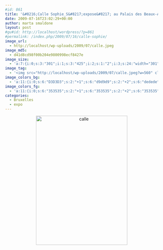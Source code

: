 ```yaml
---
#id: 861
title: '&#8216;Calle Sophie_S&#8217;expose&#8217; au Palais des Beaux-Arts'
date: 2009-07-16T23:02:29+00:00
author: marta smaldone
layout: post
#gu#id: http://localhost/wordpress/?p=861
#permalink: /index.php/2009/07/16/calle-sophie/
image_url:
  - http://localhost/wp-uploads/2009/07/calle.jpeg
image_md5:
  - d41d8cd98f00b204e9800998ecf8427e
image_size:
  - 'a:7:{i:0;s:3:"301";i:1;s:3:"425";i:2;s:1:"2";i:3;s:24:"width="301" height="425"";s:4:"bits";s:1:"8";s:8:"channels";s:1:"3";s:4:"mime";s:10:"image/jpeg";}'
image_tag:
  - '<img src="http://localhost/wp-uploads/2009/07/calle.jpeg?w=560" class="alignleft size-full wp-image-882" title="calle"   alt="calle"    />'
image_colors_bg:
  - 'a:11:{i:0;s:6:"D3D3D3";s:2:"+1";s:6:"d9d9d9";s:2:"+2";s:6:"dedede";s:2:"+3";s:6:"eaeaea";s:2:"+4";s:6:"f4f4f4";s:2:"+5";s:6:"fbfbfb";i:-1;s:6:"b3b3b3";i:-2;s:6:"9e9e9e";i:-3;s:6:"6a6a6a";i:-4;s:6:"353535";i:-5;s:6:"151515";}'
image_colors_fg:
  - 'a:11:{i:0;s:6:"353535";s:2:"+1";s:6:"353535";s:2:"+2";s:6:"353535";s:2:"+3";s:6:"6a6a6a";s:2:"+4";s:6:"6a6a6a";s:2:"+5";s:6:"6a6a6a";i:-1;s:6:"000000";i:-2;s:6:"000000";i:-3;s:6:"eaeaea";i:-4;s:6:"d3d3d3";i:-5;s:6:"d3d3d3";}'
categories:
  - Bruxelles
  - expo
---
```

<p style="text-align: center;">
  <a href="{{ site.url }}/images/uploads/2009/07/calle.jpeg"><img class="aligncenter wp-image-882 size-full" title="calle" src="{{ site.url }}/images/uploads/2009/07/calle.jpeg" alt="calle" width="301" height="425" srcset="{{ site.url }}/images/uploads/2009/07/calle.jpeg 301w, {{ site.url }}/images/uploads/2009/07/calle-212x300.jpeg 212w" sizes="(max-width: 301px) 100vw, 301px" /></a>
</p>